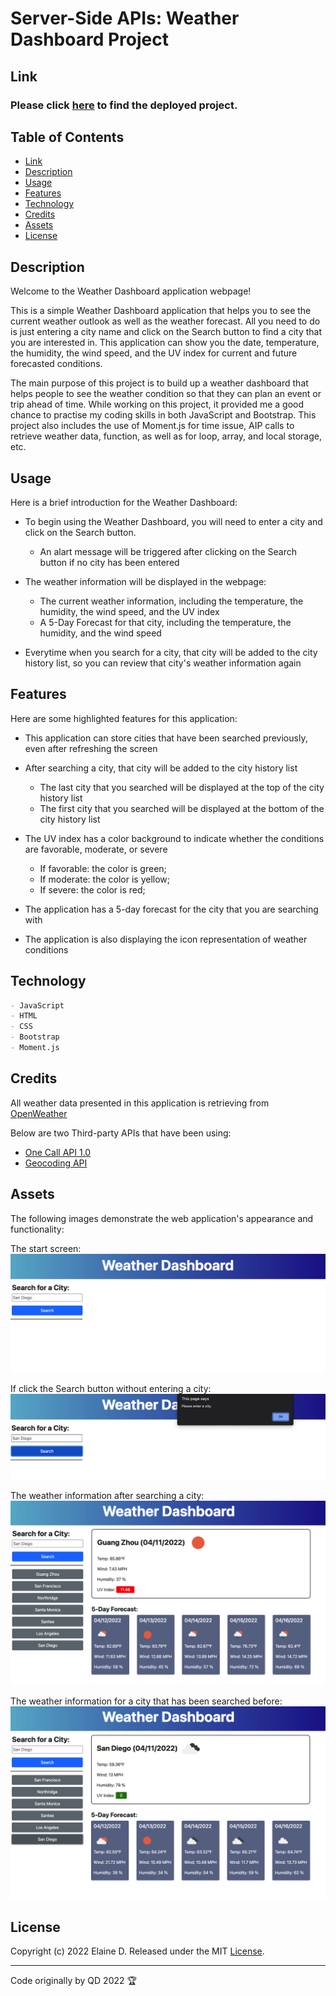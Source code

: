 # Server-Side APIs: Weather Dashboard Project

## Link
### Please click [here](https://qd9069.github.io/weather_dashboard_server_apis_project/) to find the deployed project.

## Table of Contents 

- [Link](#link)
- [Description](#description)
- [Usage](#usage)
- [Features](#features)
- [Technology](#technology)
- [Credits](#credits)
- [Assets](#assets)
- [License](#license)

## Description

Welcome to the Weather Dashboard application webpage! 

This is a simple Weather Dashboard application that helps you to see the current weather outlook as well as the weather forecast. All you need to do is just entering a city name and click on the Search button to find a city that you are interested in. This application can show you the date, temperature, the humidity, the wind speed, and the UV index for current and future forecasted conditions.

The main purpose of this project is to build up a weather dashboard that helps people to see the weather condition so that they can plan an event or trip ahead of time. While working on this project, it provided me a good chance to practise my coding skills in both JavaScript and Bootstrap. This project also includes the use of Moment.js for time issue, AIP calls to retrieve weather data, function, as well as for loop, array, and local storage, etc.

## Usage

Here is a brief introduction for the Weather Dashboard:

- To begin using the Weather Dashboard, you will need to enter a city and click on the Search button.
    - An alart message will be triggered after clicking on the Search button if no city has been entered

- The weather information will be displayed in the webpage:
    - The current weather information, including the temperature, the humidity, the wind speed, and the UV index
    - A 5-Day Forecast for that city, including the temperature, the humidity, and the wind speed

- Everytime when you search for a city, that city will be added to the city history list, so you can review that city's weather information again

## Features

Here are some highlighted features for this application:
- This application can store cities that have been searched previously, even after refreshing the screen

- After searching a city, that city will be added to the city history list
    - The last city that you searched will be displayed at the top of the city history list
    - The first city that you searched will be displayed at the bottom of the city history list

- The UV index has a color background to indicate whether the conditions are favorable, moderate, or severe
    - If favorable: the color is green;
    - If moderate: the color is yellow;
    - If severe: the color is red;

- The application has a 5-day forecast for the city that you are searching with

- The application is also displaying the icon representation of weather conditions

## Technology

```md
- JavaScript
- HTML
- CSS
- Bootstrap
- Moment.js
```

## Credits

All weather data presented in this application is retrieving from [OpenWeather](https://openweathermap.org/api)

Below are two Third-party APIs that have been using:
- [One Call API 1.0](https://openweathermap.org/api/one-call-api)
- [Geocoding API](https://openweathermap.org/api/geocoding-api)

## Assets

The following images demonstrate the web application's appearance and functionality:

The start screen:
![image of the start screen](assets/images/weather-dashboard-start-screen.png)

If click the Search button without entering a city:
![image for no city input](assets/images/weather-dashboard-no-input.png)

The weather information after searching a city:
![image of the weather info from previous city](assets/images/weather-dashboard-cities2.png)

The weather information for a city that has been searched before:
![image of the weather info after entering a city](assets/images/weather-dashboard-cities.png)

## License
Copyright (c) 2022 Elaine D. Released under the MIT [License](./LICENSE).

---
Code originally by QD 2022 🏆
